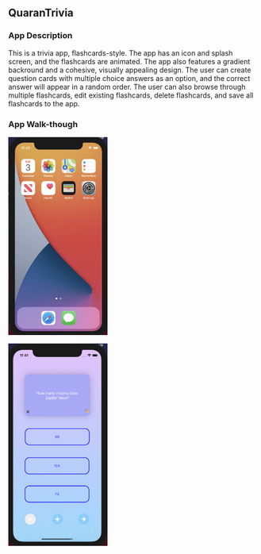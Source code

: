 ## QuaranTrivia

### App Description

This is a trivia app, flashcards-style. The app has an icon and splash screen, and the flashcards are animated. The app also features a gradient backround and a cohesive, visually appealing design. The user can create question cards with multiple choice answers as an option, and the correct answer will appear in a random order. The user can also browse through multiple flashcards, edit existing flashcards, delete flashcards, and save all flashcards to the app.

### App Walk-though

<img src="https://github.com/riyashrivastava/Flashcards/raw/main/lab4.gif" width=200><br>

<img src="https://github.com/riyashrivastava/Flashcards/raw/main/lab3.gif" width=200><br>
